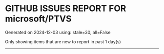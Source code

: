 
# GITHUB ISSUES REPORT FOR microsoft/PTVS


Generated on 2024-12-03 using: stale=30, all=False


Only showing items that are new to report in past 1 day(s)


---





















